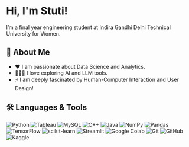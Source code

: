 # Hi, I'm Stuti! 

I’m a final year engineering student at Indira Gandhi Delhi Technical University for Women.

## 🚀 About Me

- ❤️ I am passionate about Data Science and Analytics.
- 👩🏻‍💻 I love exploring AI and LLM tools.
- ⚡ I am deeply fascinated by Human-Computer Interaction and User Design! 

## 🛠️ Languages & Tools

![Python](https://img.shields.io/badge/python-3776AB.svg?&style=flat&logo=python&logoColor=white)
![Tableau](https://img.shields.io/badge/tableau-E97627.svg?&style=flat&logo=tableau&logoColor=white)
![MySQL](https://img.shields.io/badge/mysql-4479A1.svg?&style=flat&logo=mysql&logoColor=white)
![C++](https://img.shields.io/badge/c++-00599C.svg?&style=flat&logo=cplusplus&logoColor=white)
![Java](https://img.shields.io/badge/java-007396.svg?&style=flat&logo=java&logoColor=white)
![NumPy](https://img.shields.io/badge/numpy-013243.svg?&style=flat&logo=numpy&logoColor=white)
![Pandas](https://img.shields.io/badge/pandas-150458.svg?&style=flat&logo=pandas&logoColor=white)
![TensorFlow](https://img.shields.io/badge/tensorflow-FF6F00.svg?&style=flat&logo=tensorflow&logoColor=white)
![scikit-learn](https://img.shields.io/badge/scikit--learn-F7931E.svg?&style=flat&logo=scikit-learn&logoColor=white)
![Streamlit](https://img.shields.io/badge/streamlit-FF4B4B.svg?&style=flat&logo=streamlit&logoColor=white)
![Google Colab](https://img.shields.io/badge/colab-F9AB00.svg?&style=flat&logo=googlecolab&logoColor=white)
![Git](https://img.shields.io/badge/git-F05032.svg?&style=flat&logo=git&logoColor=white)
![GitHub](https://img.shields.io/badge/github-181717.svg?&style=flat&logo=github&logoColor=white)
![Kaggle](https://img.shields.io/badge/kaggle-20BEFF.svg?&style=flat&logo=kaggle&logoColor=white)


